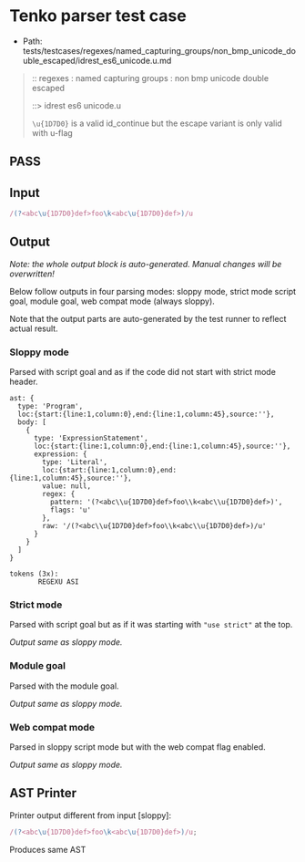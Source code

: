 # Tenko parser test case

- Path: tests/testcases/regexes/named_capturing_groups/non_bmp_unicode_double_escaped/idrest_es6_unicode.u.md

> :: regexes : named capturing groups : non bmp unicode double escaped
>
> ::> idrest es6 unicode.u
>
> `\u{1D7D0}` is a valid id_continue but the escape variant is only valid with u-flag

## PASS

## Input

`````js
/(?<abc\u{1D7D0}def>foo\k<abc\u{1D7D0}def>)/u
`````

## Output

_Note: the whole output block is auto-generated. Manual changes will be overwritten!_

Below follow outputs in four parsing modes: sloppy mode, strict mode script goal, module goal, web compat mode (always sloppy).

Note that the output parts are auto-generated by the test runner to reflect actual result.

### Sloppy mode

Parsed with script goal and as if the code did not start with strict mode header.

`````
ast: {
  type: 'Program',
  loc:{start:{line:1,column:0},end:{line:1,column:45},source:''},
  body: [
    {
      type: 'ExpressionStatement',
      loc:{start:{line:1,column:0},end:{line:1,column:45},source:''},
      expression: {
        type: 'Literal',
        loc:{start:{line:1,column:0},end:{line:1,column:45},source:''},
        value: null,
        regex: {
          pattern: '(?<abc\\u{1D7D0}def>foo\\k<abc\\u{1D7D0}def>)',
          flags: 'u'
        },
        raw: '/(?<abc\\u{1D7D0}def>foo\\k<abc\\u{1D7D0}def>)/u'
      }
    }
  ]
}

tokens (3x):
       REGEXU ASI
`````

### Strict mode

Parsed with script goal but as if it was starting with `"use strict"` at the top.

_Output same as sloppy mode._

### Module goal

Parsed with the module goal.

_Output same as sloppy mode._

### Web compat mode

Parsed in sloppy script mode but with the web compat flag enabled.

_Output same as sloppy mode._

## AST Printer

Printer output different from input [sloppy]:

````js
/(?<abc\u{1D7D0}def>foo\k<abc\u{1D7D0}def>)/u;
````

Produces same AST
